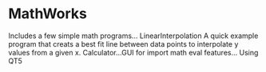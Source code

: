 # MathWorks
Includes a few simple math programs...
LinearInterpolation
A quick example program that creats a best fit line between data points to interpolate y values from a given x. 
Calculator...GUI for import math eval features... Using QT5
